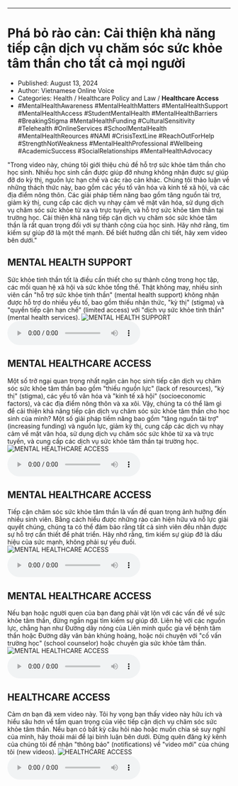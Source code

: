 
---

# Phá bỏ rào cản: Cải thiện khả năng tiếp cận dịch vụ chăm sóc sức khỏe tâm thần cho tất cả mọi người

- Published: August 13, 2024
- Author: Vietnamese Online Voice
- Categories: Health / Healthcare Policy and Law / **Healthcare Access**
- #MentalHealthAwareness #MentalHealthMatters #MentalHealthSupport #MentalHealthAccess #StudentMentalHealth #MentalHealthBarriers #BreakingStigma #MentalHealthFunding #CulturalSensitivity #Telehealth #OnlineServices #SchoolMentalHealth #MentalHealthReources #NAMI #CrisisTextLine #ReachOutForHelp #StrengthNotWeakness #MentalHealthProfessional #Wellbeing #AcademicSuccess #SocialRelationships #MentalHealthAdvocacy

"Trong video này, chúng tôi giới thiệu chủ đề hỗ trợ sức khỏe tâm thần cho học sinh. Nhiều học sinh cần được giúp đỡ nhưng không nhận được sự giúp đỡ do kỳ thị, nguồn lực hạn chế và các rào cản khác. Chúng tôi thảo luận về những thách thức này, bao gồm các yếu tố văn hóa và kinh tế xã hội, và các địa điểm nông thôn. Các giải pháp tiềm năng bao gồm tăng nguồn tài trợ, giảm kỳ thị, cung cấp các dịch vụ nhạy cảm về mặt văn hóa, sử dụng dịch vụ chăm sóc sức khỏe từ xa và trực tuyến, và hỗ trợ sức khỏe tâm thần tại trường học. Cải thiện khả năng tiếp cận dịch vụ chăm sóc sức khỏe tâm thần là rất quan trọng đối với sự thành công của học sinh. Hãy nhớ rằng, tìm kiếm sự giúp đỡ là một thế mạnh. Để biết hướng dẫn chi tiết, hãy xem video bên dưới."


## MENTAL HEALTH SUPPORT

Sức khỏe tinh thần tốt là điều cần thiết cho sự thành công trong học tập, các mối quan hệ xã hội và sức khỏe tổng thể. Thật không may, nhiều sinh viên cần "hỗ trợ sức khỏe tinh thần" (mental health support) không nhận được hỗ trợ do nhiều yếu tố, bao gồm thiếu nhận thức, "kỳ thị" (stigma) và "quyền tiếp cận hạn chế" (limited access) với "dịch vụ sức khỏe tinh thần" (mental health services).
![MENTAL HEALTH SUPPORT](https://http-archiver-apis-production-80.schnworks.com/storage/images/transitions/2024-08-13/transition-9400821231-Montserrat-Regular-4A148C.jpg)
<audio controls>
    <source src="https://http-archiver-apis-production-80.schnworks.com/storage/storage/audio/file-6802690409.mp3" type="audio/mpeg">
</audio>



## MENTAL HEALTHCARE ACCESS

Một số trở ngại quan trọng nhất ngăn cản học sinh tiếp cận dịch vụ chăm sóc sức khỏe tâm thần bao gồm "thiếu nguồn lực" (lack of resources), "kỳ thị" (stigma), các yếu tố văn hóa và "kinh tế xã hội" (socioeconomic factors), và các địa điểm nông thôn và xa xôi. Vậy, chúng ta có thể làm gì để cải thiện khả năng tiếp cận dịch vụ chăm sóc sức khỏe tâm thần cho học sinh của mình? Một số giải pháp tiềm năng bao gồm "tăng nguồn tài trợ" (increasing funding) và nguồn lực, giảm kỳ thị, cung cấp các dịch vụ nhạy cảm về mặt văn hóa, sử dụng dịch vụ chăm sóc sức khỏe từ xa và trực tuyến, và cung cấp các dịch vụ sức khỏe tâm thần tại trường học.
![MENTAL HEALTHCARE ACCESS](https://http-archiver-apis-production-80.schnworks.com/storage/images/transitions/2024-08-13/transition-20367710897-Montserrat-Regular-512DA8.jpg)
<audio controls>
    <source src="https://http-archiver-apis-production-80.schnworks.com/storage/storage/audio/file-18691450547.mp3" type="audio/mpeg">
</audio>



## MENTAL HEALTHCARE ACCESS

Tiếp cận chăm sóc sức khỏe tâm thần là vấn đề quan trọng ảnh hưởng đến nhiều sinh viên. Bằng cách hiểu được những rào cản hiện hữu và nỗ lực giải quyết chúng, chúng ta có thể đảm bảo rằng tất cả sinh viên đều nhận được sự hỗ trợ cần thiết để phát triển. Hãy nhớ rằng, tìm kiếm sự giúp đỡ là dấu hiệu của sức mạnh, không phải sự yếu đuối.
![MENTAL HEALTHCARE ACCESS](https://http-archiver-apis-production-80.schnworks.com/storage/images/transitions/2024-08-13/transition--18573745077-Montserrat-SemiBold-1A237E.jpg)
<audio controls>
    <source src="https://http-archiver-apis-production-80.schnworks.com/storage/storage/audio/file-26330026170.mp3" type="audio/mpeg">
</audio>



## MENTAL HEALTHCARE ACCESS

Nếu bạn hoặc người quen của bạn đang phải vật lộn với các vấn đề về sức khỏe tâm thần, đừng ngần ngại tìm kiếm sự giúp đỡ. Liên hệ với các nguồn lực, chẳng hạn như Đường dây nóng của Liên minh quốc gia về bệnh tâm thần hoặc Đường dây văn bản khủng hoảng, hoặc nói chuyện với "cố vấn trường học" (school counselor) hoặc chuyên gia sức khỏe tâm thần.
![MENTAL HEALTHCARE ACCESS](https://http-archiver-apis-production-80.schnworks.com/storage/images/transitions/2024-08-13/transition-3981773161-Montserrat-ExtraBold-880E4F.jpg)
<audio controls>
    <source src="https://http-archiver-apis-production-80.schnworks.com/storage/storage/audio/file-32635756119.mp3" type="audio/mpeg">
</audio>



## HEALTHCARE ACCESS

Cảm ơn bạn đã xem video này. Tôi hy vọng bạn thấy video này hữu ích và hiểu sâu hơn về tầm quan trọng của việc tiếp cận dịch vụ chăm sóc sức khỏe tâm thần. Nếu bạn có bất kỳ câu hỏi nào hoặc muốn chia sẻ suy nghĩ của mình, hãy thoải mái để lại bình luận bên dưới. Đừng quên đăng ký kênh của chúng tôi để nhận "thông báo" (notifications) về "video mới" của chúng tôi (new videos).
![HEALTHCARE ACCESS](https://http-archiver-apis-production-80.schnworks.com/storage/images/transitions/2024-08-13/transition-30618011953-Montserrat-Thin-283593.jpg)
<audio controls>
    <source src="https://http-archiver-apis-production-80.schnworks.com/storage/storage/audio/file-25582784548.mp3" type="audio/mpeg">
</audio>

